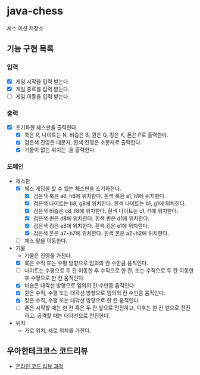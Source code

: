 # java-chess

체스 미션 저장소

## 기능 구현 목록

### 입력

- [x] 게임 시작을 입력 받는다.
- [x] 게임 종료를 입력 받는다.
- [ ] 게임 이동을 입력 받는다.

### 출력

- [x] 초기화한 체스판을 출력한다.
    - [x] 룩은 R, 나이트는 N, 비숍은 B, 퀸은 Q, 킹은 K, 폰은 P로 출력한다.
    - [x] 검은색 진영은 대문자, 흰색 진영은 소문자로 출력한다.
    - [x] 기물이 없는 위치는 .을 출력한다.

### 도메인

- 체스판
    - [x] 체스 게임을 할 수 있는 체스판을 초기화한다.
        - [x] 검은색 룩은 a8, h8에 위치한다. 흰색 룩은 a1, h1에 위치한다.
        - [x] 검은색 나이트는 b8, g8에 위치한다. 흰색 나이트는 b1, g1에 위치한다.
        - [x] 검은색 비숍은 c8, f8에 위치한다. 흰색 나이트는 c1, f1에 위치한다.
        - [x] 검은색 퀸은 d8에 위치한다. 흰색 퀸은 d1에 위치한다.
        - [x] 검은색 킹은 e8에 위치한다. 흰색 킹은 e1에 위치한다.
        - [x] 검은색 폰은 a7~h7에 위치한다. 흰색 폰은 a2~h2에 위치한다.
    - [ ] 체스 말을 이동한다.
- 기물
    - 기물은 진영을 가진다.
    - [x] 룩은 수직 또는 수평 방향으로 임의의 칸 수만큼 움직인다.
    - [ ] 나이트는 수평으로 두 칸 이동한 후 수직으로 한 칸, 또는 수직으로 두 칸 이동한 후 수평으로 한 칸 움직인다.
    - [x] 비숍은 대각선 방향으로 임의의 칸 수만큼 움직인다.
    - [x] 퀸은 수직, 수평 또는 대각선 방향으로 임의의 칸 수만큼 움직인다.
    - [x] 킹은 수직, 수평 또는 대각선 방향으로 한 칸 움직인다.
    - [ ] 폰은 시작할 때는 한 칸 혹은 두 칸 앞으로 전진하고, 이후는 한 칸 앞으로 전진하고, 공격할 때는 대각선으로 전진한다.
- 위치
    - 가로 위치, 세로 위치를 가진다.

## 우아한테크코스 코드리뷰

- [온라인 코드 리뷰 과정](https://github.com/woowacourse/woowacourse-docs/blob/master/maincourse/README.md)
